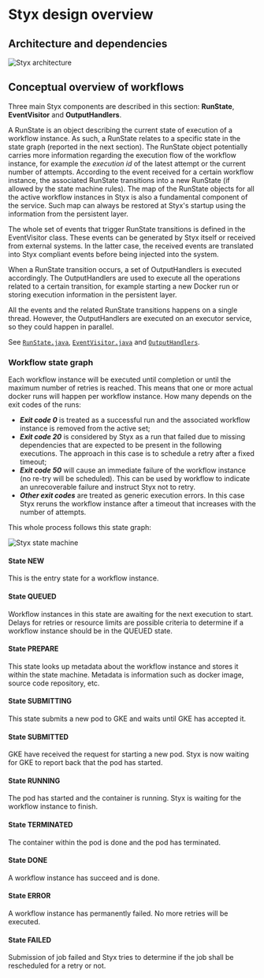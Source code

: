 # Styx design overview

## Architecture and dependencies

![Styx architecture](./styx-architecture.png)

## Conceptual overview of workflows

Three main Styx components are described in this section: **RunState**, **EventVisitor** and **OutputHandlers**.

A RunState is an object describing the current state of execution of a workflow instance. As such, a RunState relates to a specific state in the state graph (reported in the next section). The RunState object potentially carries more information regarding the execution flow of the workflow instance, for example the _execution id_ of the latest attempt or the current number of attempts.
According to the event received for a certain workflow instance, the associated RunState transitions into a new RunState (if allowed by the state machine rules).
The map of the RunState objects for all the active workflow instances in Styx is also a fundamental component of the service. Such map can always be restored at Styx's startup using the information from the persistent layer.

The whole set of events that trigger RunState transitions is defined in the EventVisitor class. These events can be generated by Styx itself or received from external systems. In the latter case, the received events are translated into Styx compliant events before being injected into the system.

When a RunState transition occurs, a set of OutputHandlers is executed accordingly. The OutputHandlers are used to execute all the operations related to a certain transition, for example starting a new Docker run or storing execution information in the persistent layer.

All the events and the related RunState transitions happens on a single thread. However, the OutputHandlers are executed on an executor service, so they could happen in parallel.


See [`RunState.java`](../styx-common/src/main/java/com/spotify/styx/state/RunState.java), [`EventVisitor.java`](../styx-common/src/main/java/com/spotify/styx/model/EventVisitor.java) and [`OutputHandlers`](../styx-scheduler-service/src/test/java/com/spotify/styx/state/handlers).

### Workflow state graph

Each workflow instance will be executed until completion or until the maximum number of retries is reached. This means that one or more actual docker runs will happen per workflow instance. How many depends on the exit codes of the runs:
- _**Exit code 0**_ is treated as a successful run and the associated workflow instance is removed from the active set;
- _**Exit code 20**_ is considered by Styx as a run that failed due to missing dependencies that are expected to be present in the following executions. The approach in this case is to schedule a retry after a fixed timeout;
- _**Exit code 50**_ will cause an immediate failure of the workflow instance (no re-try will be scheduled). This can be used by workflow to indicate an unrecoverable failure and instruct Styx not to retry.
- _**Other exit codes**_ are treated as generic execution errors. In this case Styx reruns the workflow instance after a timeout that increases with the number of attempts.

This whole process follows this state graph:

![Styx state machine](./state-graph.png)

#### State NEW

This is the entry state for a workflow instance.

#### State QUEUED

Workflow instances in this state are awaiting for the next execution to start.
Delays for retries or resource limits are possible criteria to determine
if a workflow instance should be in the QUEUED state.

#### State PREPARE

This state looks up metadata about the workflow instance and stores it
within the state machine. Metadata is information such as docker image,
source code repository, etc.

#### State SUBMITTING

This state submits a new pod to GKE and waits until GKE has accepted it.

#### State SUBMITTED

GKE have received the request for starting a new pod. Styx is now waiting
for GKE to report back that the pod has started.

#### State RUNNING

The pod has started and the container is running. Styx is
waiting for the workflow instance to finish.

#### State TERMINATED

The container within the pod is done and the pod has terminated.

#### State DONE

A workflow instance has succeed and is done.

#### State ERROR

A workflow instance has permanently failed. No more retries will be executed.

#### State FAILED

Submission of job failed and Styx tries to determine if the job shall
be rescheduled for a retry or not.
